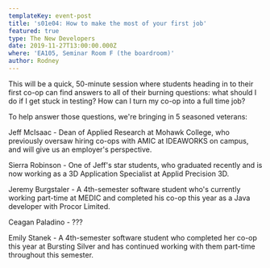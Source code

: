 ```yaml
---
templateKey: event-post
title: 's01e04: How to make the most of your first job'
featured: true
type: The New Developers
date: 2019-11-27T13:00:00.000Z
where: 'EA105, Seminar Room F (the boardroom)'
author: Rodney
---
```

This will be a quick, 50-minute session where students heading in to their first co-op can find answers to all of their burning questions: what should I do if I get stuck in testing? How can I turn my co-op into a full time job?

To help answer those questions, we're bringing in 5 seasoned veterans:

Jeff McIsaac - Dean of Applied Research at Mohawk College, who previously oversaw hiring co-ops with AMIC at IDEAWORKS on campus, and will give us an employer's perspective. 

Sierra Robinson - One of Jeff's star students, who graduated recently and is now working as a 3D Application Specialist at Applid Precision 3D.

Jeremy Burgstaler - A 4th-semester software student who's currently working part-time at MEDIC and completed his co-op this year as a Java developer with Procor Limited.

Ceagan Paladino - ???

Emily Stanek - A 4th-semester software student who completed her co-op this year at Bursting Silver and has continued working with them part-time throughout this semester.
